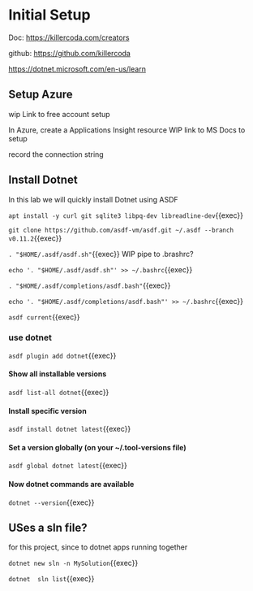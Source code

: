
# Initial Setup

Doc: https://killercoda.com/creators

github: https://github.com/killercoda

https://dotnet.microsoft.com/en-us/learn


## Setup Azure

wip Link to free account setup

In Azure, create a Applications Insight resource  WIP link to MS Docs to setup

record the connection string


## Install Dotnet

In this lab we will quickly install Dotnet using ASDF



`apt install -y curl git sqlite3 libpq-dev libreadline-dev`{{exec}}

`git clone https://github.com/asdf-vm/asdf.git ~/.asdf --branch v0.11.2`{{exec}}

`. "$HOME/.asdf/asdf.sh"`{{exec}} WIP pipe to .brashrc?

`echo '. "$HOME/.asdf/asdf.sh"' >> ~/.bashrc`{{exec}}

`. "$HOME/.asdf/completions/asdf.bash"`{{exec}}

`echo '. "$HOME/.asdf/completions/asdf.bash"' >> ~/.bashrc`{{exec}}

`asdf current`{{exec}}

### use dotnet

`asdf plugin add dotnet`{{exec}}

#### Show all installable versions
`asdf list-all dotnet`{{exec}}

#### Install specific version
`asdf install dotnet latest`{{exec}}

#### Set a version globally (on your ~/.tool-versions file)
`asdf global dotnet latest`{{exec}}

#### Now dotnet commands are available
`dotnet --version`{{exec}}




## USes a sln file?


for this project, since to dotnet apps running together

`dotnet new sln -n MySolution`{{exec}}

`dotnet  sln list`{{exec}}




